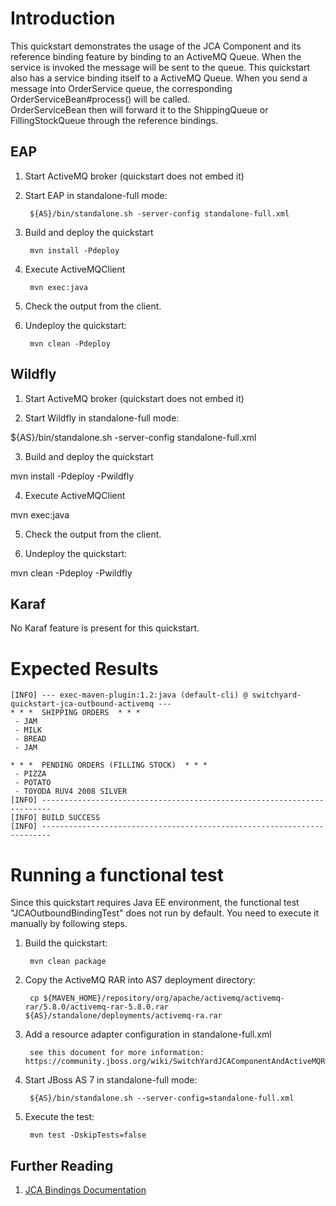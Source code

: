 Introduction
============
This quickstart demonstrates the usage of the JCA Component and its reference 
binding feature by binding to an ActiveMQ Queue.  When the service is invoked 
the message will  be sent to the queue.   This quickstart also has a service 
binding itself to a ActiveMQ  Queue.  When you send a message into OrderService 
queue, the corresponding  OrderServiceBean#process() will be called.  
OrderServiceBean then will forward it to the ShippingQueue or FillingStockQueue 
through the reference bindings.


EAP
----------
1. Start ActiveMQ broker (quickstart does not embed it)

2. Start EAP in standalone-full mode:

        ${AS}/bin/standalone.sh -server-config standalone-full.xml

3. Build and deploy the quickstart

        mvn install -Pdeploy

4. Execute ActiveMQClient

        mvn exec:java

5. Check the output from the client.

6. Undeploy the quickstart:

        mvn clean -Pdeploy


Wildfly
----------
1. Start ActiveMQ broker (quickstart does not embed it)

2. Start Wildfly in standalone-full mode:

${AS}/bin/standalone.sh -server-config standalone-full.xml

3. Build and deploy the quickstart

mvn install -Pdeploy -Pwildfly

4. Execute ActiveMQClient

mvn exec:java

5. Check the output from the client.

6. Undeploy the quickstart:

mvn clean -Pdeploy -Pwildfly


Karaf
----------
No Karaf feature is present for this quickstart.



Expected Results
================
```
[INFO] --- exec-maven-plugin:1.2:java (default-cli) @ switchyard-quickstart-jca-outbound-activemq ---
* * *  SHIPPING ORDERS  * * *
 - JAM
 - MILK
 - BREAD
 - JAM

* * *  PENDING ORDERS (FILLING STOCK)  * * *
 - PIZZA
 - POTATO
 - TOYODA RUV4 2008 SILVER
[INFO] ------------------------------------------------------------------------
[INFO] BUILD SUCCESS
[INFO] ------------------------------------------------------------------------
```

Running a functional test
=========================

Since this quickstart requires Java EE environment, the functional test
"JCAOutboundBindingTest" does not run by default. You need to execute it manually
by following steps.

1. Build the quickstart:

        mvn clean package

2. Copy the ActiveMQ RAR into AS7 deployment directory:

        cp ${MAVEN_HOME}/repository/org/apache/activemq/activemq-rar/5.8.0/activemq-rar-5.8.0.rar ${AS}/standalone/deployments/activemq-ra.rar

3. Add a resource adapter configuration in standalone-full.xml

        see this document for more information: https://community.jboss.org/wiki/SwitchYardJCAComponentAndActiveMQResourceAdapter

4. Start JBoss AS 7 in standalone-full mode:

        ${AS}/bin/standalone.sh --server-config=standalone-full.xml

5. Execute the test:

        mvn test -DskipTests=false

## Further Reading

1. [JCA Bindings Documentation](https://docs.jboss.org/author/display/SWITCHYARD/JCA)
